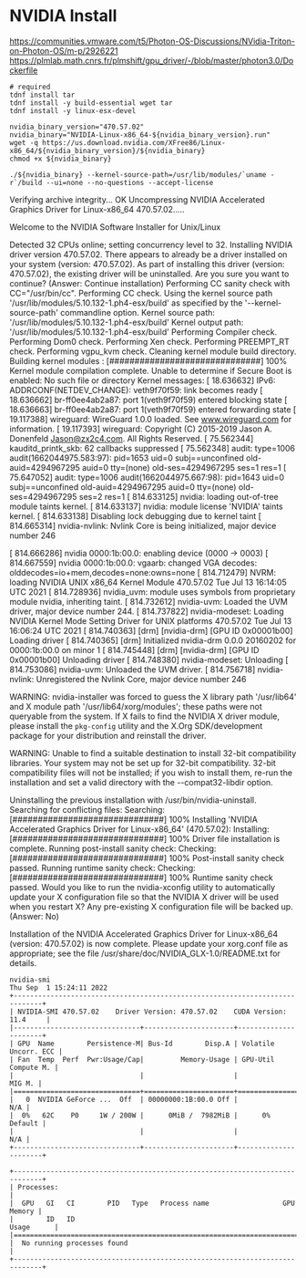 # NVIDIA Install

https://communities.vmware.com/t5/Photon-OS-Discussions/NVidia-Triton-on-Photon-OS/m-p/2926221
https://plmlab.math.cnrs.fr/plmshift/gpu_driver/-/blob/master/photon3.0/Dockerfile


```
# required
tdnf install tar
tdnf install -y build-essential wget tar
tdnf install -y linux-esx-devel

nvidia_binary_version="470.57.02"
nvidia_binary="NVIDIA-Linux-x86_64-${nvidia_binary_version}.run"
wget -q https://us.download.nvidia.com/XFree86/Linux-x86_64/${nvidia_binary_version}/${nvidia_binary} 
chmod +x ${nvidia_binary}

./${nvidia_binary} --kernel-source-path=/usr/lib/modules/`uname -r`/build --ui=none --no-questions --accept-license
```

Verifying archive integrity... OK
Uncompressing NVIDIA Accelerated Graphics Driver for Linux-x86_64 470.57.02.....

Welcome to the NVIDIA Software Installer for Unix/Linux

Detected 32 CPUs online; setting concurrency level to 32.
Installing NVIDIA driver version 470.57.02.
There appears to already be a driver installed on your system (version: 470.57.02).  As part of installing this driver (version:
470.57.02), the existing driver will be uninstalled.  Are you sure you want to continue? (Answer: Continue installation)
Performing CC sanity check with CC="/usr/bin/cc".
Performing CC check.
Using the kernel source path '/usr/lib/modules/5.10.132-1.ph4-esx/build' as specified by the '--kernel-source-path' commandline
option.
Kernel source path: '/usr/lib/modules/5.10.132-1.ph4-esx/build'
Kernel output path: '/usr/lib/modules/5.10.132-1.ph4-esx/build'
Performing Compiler check.
Performing Dom0 check.
Performing Xen check.
Performing PREEMPT_RT check.
Performing vgpu_kvm check.
Cleaning kernel module build directory.
Building kernel modules
  : [##############################] 100%
Kernel module compilation complete.
Unable to determine if Secure Boot is enabled: No such file or directory
Kernel messages:
[   18.636632] IPv6: ADDRCONF(NETDEV_CHANGE): veth9f70f59: link becomes ready
[   18.636662] br-ff0ee4ab2a87: port 1(veth9f70f59) entered blocking state
[   18.636663] br-ff0ee4ab2a87: port 1(veth9f70f59) entered forwarding state
[   19.117388] wireguard: WireGuard 1.0.0 loaded. See www.wireguard.com for information.
[   19.117393] wireguard: Copyright (C) 2015-2019 Jason A. Donenfeld <Jason@zx2c4.com>. All Rights Reserved.
[   75.562344] kauditd_printk_skb: 62 callbacks suppressed
[   75.562348] audit: type=1006 audit(1662044975.583:97): pid=1653 uid=0 subj==unconfined old-auid=4294967295 auid=0 tty=(none)
old-ses=4294967295 ses=1 res=1
[   75.647052] audit: type=1006 audit(1662044975.667:98): pid=1643 uid=0 subj==unconfined old-auid=4294967295 auid=0 tty=(none)
old-ses=4294967295 ses=2 res=1
[  814.633125] nvidia: loading out-of-tree module taints kernel.
[  814.633137] nvidia: module license 'NVIDIA' taints kernel.
[  814.633138] Disabling lock debugging due to kernel taint
[  814.665314] nvidia-nvlink: Nvlink Core is being initialized, major device number 246

[  814.666286] nvidia 0000:1b:00.0: enabling device (0000 -> 0003)
[  814.667559] nvidia 0000:1b:00.0: vgaarb: changed VGA decodes: olddecodes=io+mem,decodes=none:owns=none
[  814.712479] NVRM: loading NVIDIA UNIX x86_64 Kernel Module  470.57.02  Tue Jul 13 16:14:05 UTC 2021
[  814.728936] nvidia_uvm: module uses symbols from proprietary module nvidia, inheriting taint.
[  814.732612] nvidia-uvm: Loaded the UVM driver, major device number 244.
[  814.737822] nvidia-modeset: Loading NVIDIA Kernel Mode Setting Driver for UNIX platforms  470.57.02  Tue Jul 13 16:06:24 UTC
2021
[  814.740363] [drm] [nvidia-drm] [GPU ID 0x00001b00] Loading driver
[  814.740365] [drm] Initialized nvidia-drm 0.0.0 20160202 for 0000:1b:00.0 on minor 1
[  814.745448] [drm] [nvidia-drm] [GPU ID 0x00001b00] Unloading driver
[  814.748380] nvidia-modeset: Unloading
[  814.753086] nvidia-uvm: Unloaded the UVM driver.
[  814.756718] nvidia-nvlink: Unregistered the Nvlink Core, major device number 246

WARNING: nvidia-installer was forced to guess the X library path '/usr/lib64' and X module path '/usr/lib64/xorg/modules'; these
         paths were not queryable from the system.  If X fails to find the NVIDIA X driver module, please install the `pkg-config`
         utility and the X.Org SDK/development package for your distribution and reinstall the driver.


WARNING: Unable to find a suitable destination to install 32-bit compatibility libraries. Your system may not be set up for 32-bit
         compatibility. 32-bit compatibility files will not be installed; if you wish to install them, re-run the installation and
         set a valid directory with the --compat32-libdir option.

Uninstalling the previous installation with /usr/bin/nvidia-uninstall.
Searching for conflicting files:
  Searching: [##############################] 100%
Installing 'NVIDIA Accelerated Graphics Driver for Linux-x86_64' (470.57.02):
  Installing: [##############################] 100%
Driver file installation is complete.
Running post-install sanity check:
  Checking: [##############################] 100%
Post-install sanity check passed.
Running runtime sanity check:
  Checking: [##############################] 100%
Runtime sanity check passed.
Would you like to run the nvidia-xconfig utility to automatically update your X configuration file so that the NVIDIA X driver
will be used when you restart X?  Any pre-existing X configuration file will be backed up. (Answer: No)

Installation of the NVIDIA Accelerated Graphics Driver for Linux-x86_64 (version: 470.57.02) is now complete.  Please update your
xorg.conf file as appropriate; see the file /usr/share/doc/NVIDIA_GLX-1.0/README.txt for details.

```
nvidia-smi
Thu Sep  1 15:24:11 2022
+-----------------------------------------------------------------------------+
| NVIDIA-SMI 470.57.02    Driver Version: 470.57.02    CUDA Version: 11.4     |
|-------------------------------+----------------------+----------------------+
| GPU  Name        Persistence-M| Bus-Id        Disp.A | Volatile Uncorr. ECC |
| Fan  Temp  Perf  Pwr:Usage/Cap|         Memory-Usage | GPU-Util  Compute M. |
|                               |                      |               MIG M. |
|===============================+======================+======================|
|   0  NVIDIA GeForce ...  Off  | 00000000:1B:00.0 Off |                  N/A |
|  0%   62C    P0     1W / 200W |      0MiB /  7982MiB |      0%      Default |
|                               |                      |                  N/A |
+-------------------------------+----------------------+----------------------+

+-----------------------------------------------------------------------------+
| Processes:                                                                  |
|  GPU   GI   CI        PID   Type   Process name                  GPU Memory |
|        ID   ID                                                   Usage      |
|=============================================================================|
|  No running processes found                                                 |
+-----------------------------------------------------------------------------+
```
